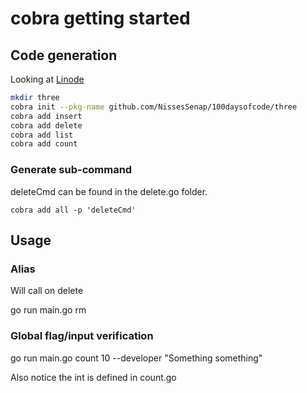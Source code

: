 # cobra getting started

## Code generation

Looking at [Linode](https://www.linode.com/docs/development/go/using-cobra/)

```bash
mkdir three
cobra init --pkg-name github.com/NissesSenap/100daysofcode/three
cobra add insert
cobra add delete
cobra add list
cobra add count
```

### Generate sub-command

deleteCmd can be found in the delete.go folder.

```cobra add all -p 'deleteCmd'```

## Usage

### Alias

Will call on delete

go run main.go rm

### Global flag/input verification

go run main.go count 10 --developer "Something something"

Also notice the int is defined in count.go
